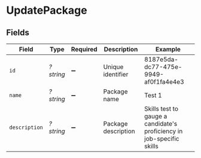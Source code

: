 # UpdatePackage


## Fields

| Field                                                                 | Type                                                                  | Required                                                              | Description                                                           | Example                                                               |
| --------------------------------------------------------------------- | --------------------------------------------------------------------- | --------------------------------------------------------------------- | --------------------------------------------------------------------- | --------------------------------------------------------------------- |
| `id`                                                                  | *?string*                                                             | :heavy_minus_sign:                                                    | Unique identifier                                                     | 8187e5da-dc77-475e-9949-af0f1fa4e4e3                                  |
| `name`                                                                | *?string*                                                             | :heavy_minus_sign:                                                    | Package name                                                          | Test 1                                                                |
| `description`                                                         | *?string*                                                             | :heavy_minus_sign:                                                    | Package description                                                   | Skills test to gauge a candidate's proficiency in job-specific skills |